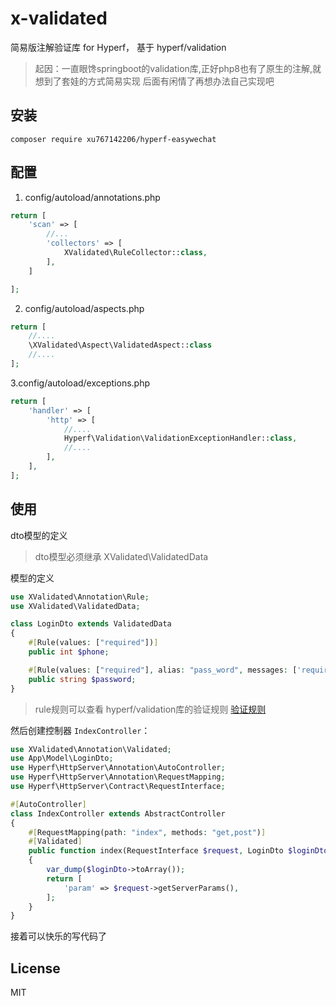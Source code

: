 # x-validated
简易版注解验证库 for Hyperf， 基于 hyperf/validation
>起因：一直眼馋springboot的validation库,正好php8也有了原生的注解,就想到了套娃的方式简易实现 后面有闲情了再想办法自己实现吧


## 安装

~~~shell script
composer require xu767142206/hyperf-easywechat
~~~

## 配置

1. config/autoload/annotations.php

```php
return [
    'scan' => [
        //...
        'collectors' => [
            XValidated\RuleCollector::class,
        ],
    ]

];
```

2. config/autoload/aspects.php

```php
return [
    //....
    \XValidated\Aspect\ValidatedAspect::class
    //....
];
```

3.config/autoload/exceptions.php

```php
return [
    'handler' => [
        'http' => [
            //....
            Hyperf\Validation\ValidationExceptionHandler::class,
            //....
        ],
    ],
];
```

## 使用

dto模型的定义
> dto模型必须继承 XValidated\ValidatedData

模型的定义

```php
use XValidated\Annotation\Rule;
use XValidated\ValidatedData;

class LoginDto extends ValidatedData
{
    #[Rule(values: ["required"])]
    public int $phone;

    #[Rule(values: ["required"], alias: "pass_word", messages: ['required' => "密码不能为空"])]
    public string $password;
}
```

> rule规则可以查看 hyperf/validation库的验证规则 [验证规则](https://hyperf.wiki/3.0/#/zh-cn/validation?id=%e9%aa%8c%e8%af%81%e8%a7%84%e5%88%99)

然后创建控制器 `IndexController`：

```php
use XValidated\Annotation\Validated;
use App\Model\LoginDto;
use Hyperf\HttpServer\Annotation\AutoController;
use Hyperf\HttpServer\Annotation\RequestMapping;
use Hyperf\HttpServer\Contract\RequestInterface;

#[AutoController]
class IndexController extends AbstractController
{
    #[RequestMapping(path: "index", methods: "get,post")]
    #[Validated]
    public function index(RequestInterface $request, LoginDto $loginDto)
    {
        var_dump($loginDto->toArray());
        return [
            'param' => $request->getServerParams(),
        ];
    }
}
```
接着可以快乐的写代码了
## License

MIT

